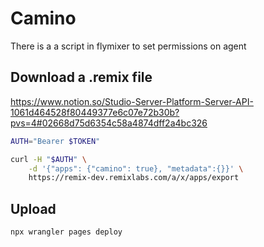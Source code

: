 # Camino

There is a a script in flymixer to set permissions on agent

## Download a .remix file

https://www.notion.so/Studio-Server-Platform-Server-API-1061d464528f80449377e6c07e72b30b?pvs=4#02668d75d6354c58a4874dff2a4bc326

```sh
AUTH="Bearer $TOKEN"

curl -H "$AUTH" \
    -d '{"apps": {"camino": true}, "metadata":{}}' \
    https://remix-dev.remixlabs.com/a/x/apps/export

```

## Upload

```sh
npx wrangler pages deploy
```
